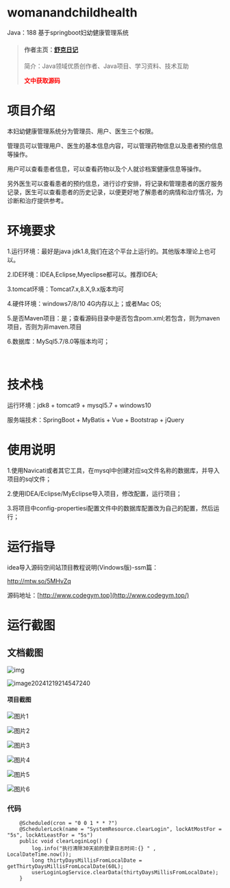 # womanandchildhealth
Java：188 基于springboot妇幼健康管理系统
> #### 作者主页：[舒克日记](https://blog.csdn.net/cativen)
>
>  简介：Java领域优质创作者、Java项目、学习资料、技术互助
>
> <b><font color=red>文中获取源码</font></b>

# 项目介绍

本妇幼健康管理系统分为管理员、用户、医生三个权限。

管理员可以管理用户、医生的基本信息内容，可以管理药物信息以及患者预约信息等操作。

用户可以查看患者信息，可以查看药物以及个人就诊档案健康信息等操作。

另外医生可以查看患者的预约信息，进行诊疗安排，将记录和管理患者的医疗服务记录，医生可以查看患者的历史记录，以便更好地了解患者的病情和治疗情况，为诊断和治疗提供参考。

# 环境要求

1.运行环境：最好是java jdk1.8,我们在这个平台上运行的。其他版本理论上也可以。

2.IDE环境：IDEA,Eclipse,Myeclipse都可以。推荐IDEA;

3.tomcat环境：Tomcat7.x,8.X,9.x版本均可

4.硬件环境：windows7/8/10 4G内存以上；或者Mac OS;

5.是否Maven项目：是；查看源码目录中是否包含pom.xml;若包含，则为maven项目，否则为非maven.项目

6.数据库：MySql5.7/8.0等版本均可；

​

# 技术栈

运行环境：jdk8 + tomcat9 + mysql5.7 + windows10

服务端技术：SpringBoot + MyBatis + Vue + Bootstrap + jQuery

# 使用说明

1.使用Navicati或者其它工具，在mysql中创建对应sq文件名称的数据库，并导入项目的sql文件；

2.使用IDEA/Eclipse/MyEclipse导入项目，修改配置，运行项目；

3.将项目中config-propertiesi配置文件中的数据库配置改为自己的配置，然后运行；

# 运行指导

idea导入源码空间站顶目教程说明(Vindows版)-ssm篇：

http://mtw.so/5MHvZq


源码地址：[http://www.codegym.top](http://www.codegym.top/)



# 运行截图

## 文档截图

![img](https://i-blog.csdnimg.cn/img_convert/0d47c535268911769461a0a9770879ba.png)

![image20241219214547240](https://i-blog.csdnimg.cn/img_convert/8898c40523deb865158a1a23d10db320.png)

####

#### 项目截图

![图片1](https://i-blog.csdnimg.cn/img_convert/5a931719bad438a5f2f2d98d1caad9fe.png)

![图片2](https://i-blog.csdnimg.cn/img_convert/7ca6048bdd25c5d294b2f503fb29e6c9.png)

![图片3](https://i-blog.csdnimg.cn/img_convert/c7bb211d44cb1f172706f32ca2284bed.png)

![图片4](https://i-blog.csdnimg.cn/img_convert/d4050426c7267a751adad0d822846d99.png)

![图片5](https://i-blog.csdnimg.cn/img_convert/b585f96e3592ba9b49ecd0f991901950.png)

![图片6](https://i-blog.csdnimg.cn/img_convert/735e1ce66921ada58411afa02327e9de.png)
### 代码

```
    @Scheduled(cron = "0 0 1 * * ?")
    @SchedulerLock(name = "SystemResource.clearLogin", lockAtMostFor = "5s", lockAtLeastFor = "5s")
    public void clearLoginLog() {
        log.info("执行清除30天前的登录日志时间:{} " , LocalDateTime.now());
        long thirtyDaysMillisFromLocalDate = getThirtyDaysMillisFromLocalDate(60L);
        userLoginLogService.clearData(thirtyDaysMillisFromLocalDate);
    }
```
